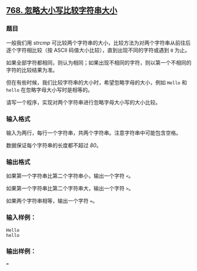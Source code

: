 ## [768. 忽略大小写比较字符串大小](https://www.acwing.com/problem/content/770/)

### 题目

一般我们用 *strcmp* 可比较两个字符串的大小，比较方法为对两个字符串从前往后逐个字符相比较（按 ASCII 码值大小比较），直到出现不同的字符或遇到 `0` 为止。

如果全部字符都相同，则认为相同；如果出现不相同的字符，则以第一个不相同的字符的比较结果为准。

但在有些时候，我们比较字符串的大小时，希望忽略字母的大小，例如 `Hello` 和 `hello` 在忽略字母大小写时是相等的。

请写一个程序，实现对两个字符串进行忽略字母大小写的大小比较。

### 输入格式

输入为两行，每行一个字符串，共两个字符串。注意字符串中可能包含空格。

数据保证每个字符串的长度都不超过 *80*。

### 输出格式

如果第一个字符串比第二个字符串小，输出一个字符 `<`。

如果第一个字符串比第二个字符串大，输出一个字符 `>`。

如果两个字符串相等，输出一个字符 `=`。

### 输入样例：

```
Hello
hello
```

### 输出样例：

```
=
```
